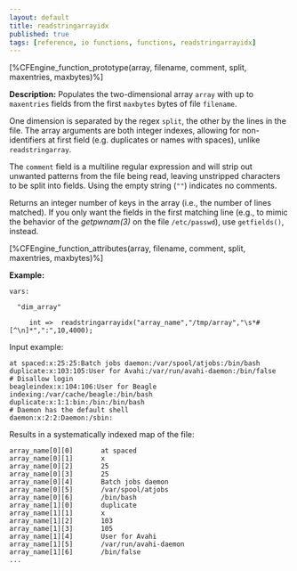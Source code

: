 ```yaml
---
layout: default
title: readstringarrayidx
published: true
tags: [reference, io functions, functions, readstringarrayidx]
---
```


[%CFEngine_function_prototype(array, filename, comment, split, maxentries, maxbytes)%]

**Description:** Populates the two-dimensional array `array` with up to
`maxentries` fields from the first `maxbytes` bytes of file `filename`.

One dimension is separated by the regex `split`, the other by the lines in
the file. The array arguments are both integer indexes, allowing for
non-identifiers at first field (e.g. duplicates or names with spaces), unlike
`readstringarray`.

The `comment` field is a multiline regular expression and will strip out
unwanted patterns from the file being read, leaving unstripped characters to be
split into fields. Using the empty string (`""`) indicates no comments.

Returns an integer number of keys in the array (i.e., the number of lines
matched). If you only want the fields in the first matching line (e.g., to
mimic the behavior of the *getpwnam(3)* on the file `/etc/passwd`), use
`getfields()`, instead.

[%CFEngine_function_attributes(array, filename, comment, split, maxentries, maxbytes)%]

**Example:**

```cf3
vars:

  "dim_array"

     int =>  readstringarrayidx("array_name","/tmp/array","\s*#[^\n]*",":",10,4000);
```

Input example:

```
at spaced:x:25:25:Batch jobs daemon:/var/spool/atjobs:/bin/bash
duplicate:x:103:105:User for Avahi:/var/run/avahi-daemon:/bin/false    # Disallow login
beagleindex:x:104:106:User for Beagle indexing:/var/cache/beagle:/bin/bash
duplicate:x:1:1:bin:/bin:/bin/bash
# Daemon has the default shell
daemon:x:2:2:Daemon:/sbin:
```

Results in a systematically indexed map of the file:

```
array_name[0][0]       at spaced
array_name[0][1]       x
array_name[0][2]       25
array_name[0][3]       25
array_name[0][4]       Batch jobs daemon
array_name[0][5]       /var/spool/atjobs
array_name[0][6]       /bin/bash
array_name[1][0]       duplicate
array_name[1][1]       x
array_name[1][2]       103
array_name[1][3]       105
array_name[1][4]       User for Avahi
array_name[1][5]       /var/run/avahi-daemon
array_name[1][6]       /bin/false
...
```
